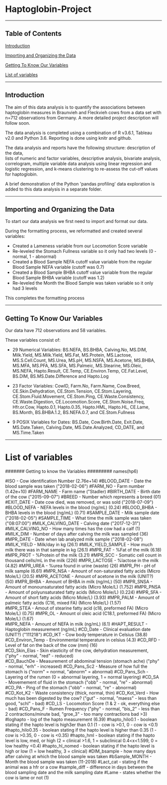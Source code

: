 # Haptoglobin-Project
----------
## Table of Contents  
[Introduction](#introduction)  

[Importing and Organizing the Data](#importing-and-organizing-the-data)

[Getting To Know Our Variables](#getting-to-know-our-variables)

[List of variables](#list-of-variables)

--------
## Introduction

The aim of this data analysis is to quantify the associations between haptoglobin measures in Braunvieh and Fleckvieh cows from a data set with n=712 observations from Germany. A more detailed project description will follow soon.

The data analysis is completed using a combination of R v3.6.1, Tableau v2.0 and Python 3.6. 
Reporting is done using knitr and github.

The data analysis and reports have the following structure:
description of the data,  
lists of numeric and factor variables, 
descriptive analysis, 
bivariate analysis, 
correlogram,
multiple variable data analysis using linear regression and logistic regression, and 
k-means clustering to re-assess the cut-off values for haptoglobin.

A brief demonstration of the Python 'pandas profiling' data exploration is added to this data analysis in a separate folder.


--------
## Importing and Organizing the Data

To start our data analysis we first need to import and format our data. 


During the formatting process, we reformatted and created several variables:
- Created a Lameness variable from our Locomotion Score variable
- Re-leveled the Stomach Fullness variable so it only had two levels (0 - normal, 1 - abnormal)
- Created a Blood Sample NEFA cutoff value variable from the regular Blood Sample NEFA variable (cutoff was 0.7)
- Created a Blood Sample BHBA cutoff value variable from the regular Blood Sample BHBA variable (cutoff was 1.2)
- Re-leveled the Month the Blood Sample was taken variable so it only had 3 levels


This completes the formatting process

-------
## Getting To Know Our Variables

Our data have 712 observations and 58 variables. 

These variables consist of:
- 29 Numerical Variables: 
      BS.NEFA, BS.BHBA, Calving.No, MS.DIM, Milk.Yield, MS.Milk.Yield, MS.Fat, MS.Protein, MS.Lactose, MS.S.Cell.Count, MS.Urea, MS.pH, MS.NSFA, MS.Acetone, MS.BHBA, MS.MFA, MS.PFA, MS.SFA, MS.Palmeic, MS.Stearine, MS.Oleic, MS.NEFA, Hapto.Result, CE.Temp, CE.Environ.Temp, CE.Fat.Level, BS.DIM, BS.MS.Date.Difference and Hapto.Log
      
- 23 Factor Variables: 
      CowID, Farm.No, Farm.Name, Cow.Breed, CE.Skin.Dehydration, CE.Stom.Tension, CE.Stom.Layering, CE.Stom.Fluid.Movement, CE.Stom.Ping, CE.Waste.Consistency, CE.Waste.Digestion, CE.Locomotion.Score, CE.Stom.Noise.Freq, Hfr.or.Cow, Hapto.0.1, Hapto.0.35, Hapto.HML, Hapto.HL, CE.Lame, BS.Month, BS.BHBA.1.2, BS.NEFA.0.7, and CE.Stom.Fullness
      
- 9 POSIX Variables for Dates: 
      BS.Date, Cow.Birth.Date, Exit.Date, MS.Date.Taken, Calving.Date, MS.Date.Analyzed, CD_DATE, and MS.Time.Taken   
      
-------
# List of variables

####### Getting to know the Variables #########
names(hp6)

#ISO - Cow identification Number (2.76e+14)
#BLOOD_DATE - Date the blood sample was taken ("2018-02-06")
#FARM_NO - Farm number (1.42e+10)
#FARM_NAME - Farm name ("Stadler)
#BIRTH_DATE - Birth date of the cow ("2015-09-07")
#BREED - Number which represents a breed (01)
#EXIT_DATE - Date cow died, was removed, or was sold ("2018-07-09")
#BLOOD_NEFA - NEFA levels in the blood (ng/mL) (0.24)
#BLOOD_BHBA - BHBA levels in the blood (ng/mL) (0.71)
#SAMPLE_DATE - Milk sample date ("2018-02-05")
#SAMPLE_TIME - What time the milk sample was taken ("08:07:00")
#MILK_CALVING_DATE - Calving date ("2017-12-31")
#MILK_CALVING_NO - How many times has the cow had a calf (1)
#MILK_DIM - Number of days after calving the milk was sampled (36)
#MPR_DATE - Date when lab analyzed milk sample ("2018-02-08")
#MILK_YIELD - Milk/day in kg (26.1)
#MILK_YIELD_SAMPLE - How much milk there was in that sample in kg (26.1)
#MPR_FAT - %Fat of the milk (6.18)
#MPR_PROT - %Protein of the milk (3.21)
#MPR_SCC - Somatic cell count in thousand cells/mL in the milk (226)
#MPR_LACTOSE - %lactose in the milk (4.82)
#MPR_UREA - %urea found in urine (waste) (26)
#MPR_PH - pH of milk sample (6.61)
#MPR_NSA - Amount of non-saturated fatty acids (Micro Mole/L) (20.5)
#MPR_ACETONE - Amount of acetone in the milk (UNIT?) (50)
#MPR_BHBA - Amount of BHBA in milk (ng/mL) (50)
#MPR_SNSA - Amount of monounsaturated fatty acids (Micro Mole/L) (1.752)
#MPR_PNSA - Amount of polyunsaturated fatty acids (Micro Mole/L) (0.224)
#MPR_SFA - Amount of short fatty acids (Micro Mole/L) (3.93)
#MPR_PALM - Amount of palmeic fatty acids (C16, mixed FA) (Micro Mole/L) (1.57)    
#MPR_STEA - Amout of stearine fatty acid (c18, preformed FA) (Micro Mole/L) (0.75) 
#MPR_OL - Amount ol oleic acid (C18.1, preformed FA) (Micro Mole/L) (1.67)         
#MPR_NEFA - Amount of NEFA in milk (ng/mL) (6.1)
#HAPT_RESULT - Haptoglobin measurement (ng/mL) 
#CD_Date - Clinical evaluation date (UNIT?) ("111218")
#CD_IKT - Cow body temperature in Celsius (38.8)
#CD_Environ_Temp - Environmental temperature in celsius (4.3)
#CD_RFD - Level of fat on the back of the cow (mm) (16)                                      
#CD_Skin_Elas - Skin elasticity of the cow, dehydration measurement, ("phy" - normal, "red" - reduced)               
#CD_BauchDe - Measurement of abdominal tension (stomach ache) ("phy" - normal, "erh" - increased)
#CD_Pans_Sc2 - Measure of how full the stomach is ("norm" = normal, "abnorm" = abnormal)
#CD_Pans_Sch - Layering of the rumen (0 = abnormal layering, 1 = normal layering)
#CD_SA - Movemement of fluid in the stomach ("obb" - normal, "re" - abnormal)
#CD_PA - Ping of the stomach ("obb" - normal, "re" - abnormal)
#CD_Kot_K2 - Waste consistency (thick, normal, thin)
#CD_Kot_Verd - How much has been digested by the cow? ("gut" - normal, "maess" - less than good, "schl" - bad)
#CD_LS - Locomotion Score (1 & 2 - ok, everything else - bad)
#CD_Pans_F - Rumen Frequency ("phy" - normal, "bis_2" - less than 2 contractions/minute bad, "groe_3" - too many contractions bad >3)
#loghapto - log of the hapto measurement (6.39)
#hapto_hilo0.1 - boolean stating if the hapto level is high3er than 0.1 (1 - cow is >0.1, 0 - cow is <0.1)
#hapto_hilo0.35 - boolean stating if the hapto level is higher than 0.35 (1 - cow is >0.35, 0 - cow is <0.35)
#hapto_hml - boolean stating if the hapto level is low, med, or high (2 = clinical >1.6, 1 = subclinical 0.4<x<1.599, 0 = low healthy <0.4)
#hapto_hl_nomed - boolean stating if the hapto level is high or low (1 = low healthy, 3 = clinical)
#DIM_bsample - how many days after calving at which the blood sample was taken
#bSample_MONTH - Month the blood sample was taken (11-2018)
#Lact_cat - stating if the animal was a hfr or a cow
#sample_diff - difference in days between the blood sampling date and the milk sampling date
#Lame - states whether the cow is lame or not (1)

